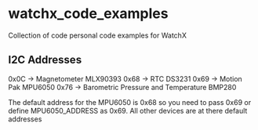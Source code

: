 # watchx_code_examples
Collection of code personal code examples for WatchX

## I2C Addresses

0x0C -> Magnetometer MLX90393
0x68 -> RTC DS3231
0x69 -> Motion Pak MPU6050
0x76 -> Barometric Pressure and Temperature BMP280

The default address for the MPU6050 is 0x68 so you need to pass 0x69 or define MPU6050_ADDRESS as 0x69. All other devices are at there default addresses
